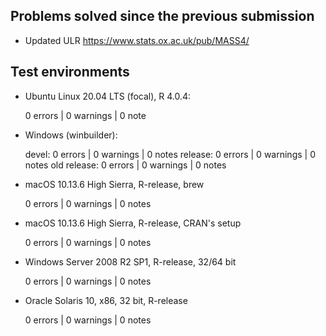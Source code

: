 
## Problems solved since the previous submission

- Updated ULR https://www.stats.ox.ac.uk/pub/MASS4/



## Test environments

- Ubuntu Linux 20.04 LTS (focal), R 4.0.4:

  0 errors | 0 warnings | 0 note

- Windows (winbuilder):

  devel:        0 errors | 0 warnings | 0 notes
  release:      0 errors | 0 warnings | 0 notes
  old release:  0 errors | 0 warnings | 0 notes

- macOS 10.13.6 High Sierra, R-release, brew

  0 errors | 0 warnings | 0 notes

- macOS 10.13.6 High Sierra, R-release, CRAN's setup

  0 errors | 0 warnings | 0 notes

- Windows Server 2008 R2 SP1, R-release, 32/64 bit

  0 errors | 0 warnings | 0 notes

- Oracle Solaris 10, x86, 32 bit, R-release
  
  0 errors | 0 warnings | 0 notes



